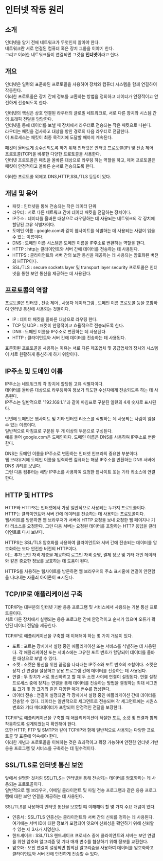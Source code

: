 # 인터넷 작동 원리


## 소개
인터넷을 알기 전에 네트워크가 무엇인지 알아야 한다.   
네트워크란 서로 연결된 컴퓨터 혹은 장치 그룹을 이야기 한다.    
그리고 이러한 네트워크들이 연결되면 그것을 **인터넷**이라고 한다.

## 개요
인터넷은 일련의 표준화된 프로토콜을 사용하여 장치와 컴퓨터 시스템을 함께 연결하여 작동한다.   
이러한 프로토콜은 장치 간에 정보를 교환하는 방법을 정의하고 데이터가 안정적이고 안전하게 전송되도록 한다.

인터넷의 핵심은 상호 연결된 라우터의 글로벌 네트워크로, 서로 다른 장치와 시스템 간의 트래픽 전달을 담당한다.    
인터넷을 통해 데이터를 보낼 때 장치에서 라우터로 전송되는 작은 패킷으로 나뉜다.   
라우터는 패킷을 검사하고 대상을 향한 경로의 다음 라우터로 전달한다.    
이 프로세스는 패킷이 최종 목적지에 도달할 때까지 계속된다.

패킷이 올바르게 송수신되도록 하기 위해 인터넷은 인터넷 프로토콜(IP) 및 전송 제어 프로토콜(TCP)을 비롯한 다양한 프로토콜을 사용한다.    
인터넷 프로토콜은 패킷을 올바른 대상으로 라우팅 하는 역할을 하고, 제어 프로토콜은 패킷이 안정적이고 올바른 순서로 전송되도록 한다.

이러한 프로토콜 외에고 DNS,HTTP,SSL/TLS 등등이 있다.

## 개념 및 용어
- 패킷 : 인터넷을 통해 전송되는 작은 데이터 단위
- 라우터 : 서로 다른 네트워크 간에 데이터 패킷을 전달하는 장치이다.
- IP주소 : 데이터를 올바른 대상으로 라우팅하는 데 사용되는 네트워크의 각 장치에 할당된 고유 식별자이다.
- 도메인 이름 : google.com과 같이 웹사이트를 식별하는 데 사용되는 사람이 읽을 수 있는 이름이다.
- DNS : 도메인 이름 시스템은 도메인 이름을 IP주소로 변환하는 역할을 한다.
- HTTP : http는 클라이언트와 서버 간에 데이터를 전송하는 데 사용된다.
- HTTPS : 클라이언트와 서버 간의 보안 통신을 제공하는 데 사용되는 암호화된 버전의 HTTP이다.
- SSL/TLS : secure sockets layer 및 transport layer security 프로토콜은 인터넷을 통한 보안 통신을 제공하는 데 사용된다.

## 프로토콜의 역할
프로토콜은 인터넷 , 전송 제어 , 사용자 데이터그램 , 도메인 이름 프로토콜 등을 포함하여 인터넷 통신에 사용되는 것들이다.
- IP : 데이터 패킷을 올바른 대상으로 라우팅 한다.
- TCP 및 UDP : 패킷이 안정적이고 효율적으로 전송되도록 한다.
- DNS : 도메인 이름을 IP주소로 변환하는 데 사용된다.
- HTTP : 클라이언트와 서버 간에 데이터를 전송하는 데 사용된다.

표준화된 프로토콜을 사용하는 이유는 서로 다른 제조업체 및 공급업체의 장치와 시스템이 서로 원활하게 통신하게 하기 위함이다.

## IP주소 및 도메인 이름
IP주소는 네트워크의 각 장치에 할당된 고유 식별자이다.   
데이터를 올바른 대상으로 라우팅하여 정보가 의도한 수신자에게 전송되도록 하는 데 사용된다.    
IP주소는 일반적으로 "192.169.1.1"과 같이 마침표로 구분된 일련의 4개 숫자로 표시된다.

반면에 도메인은 웹사이트 및 기타 인터넷 리소스를 식별하는 데 사용되는 사람이 읽을 수 있는 이름이다.   
일반적으로 마침표로 구분된 두 개 이상의 부분으로 구성된다.   
예를 들어 google.com은 도메인이다. 도메인 이름은 DNS를 사용하여 IP주소로 변환한다.

DNS는 도메인 이름을 IP주소로 변환하는 인터넷 인프라의 중요한 부분이다.    
웹 브라우저에 도메인 이름을 입력하면 컴퓨터는 해당 IP주소를 반환하는 DNS 서버에 DNS 쿼리를 보낸다.    
그런 다음 컴퓨터는 해당 IP주소를 사용하여 요청한 웹사이트 또는 기타 리소스에 연결한다.

## HTTP 및 HTTPS
HTTP와 HTTPS는 인터넷에서 가장 일반적으로 사용되는 두가지 프로토콜이다.    
HTTP는 클라이언트와 서버 간에 데이터를 전송하는 데 사용되는 프로토콜이다.   
웹사이트를 방문하면 웹 브라우저가 서버에 HTTP 요청을 보내 요청한 웹 페이지나 기타 리소스를 요청한다.
그런 다음 서버는 요청된 데이터를 포함하는 HTTP 응답을 클라이언트로 다시 보낸다.

HTTPS는 SSL/TLS 암호화를 사용하여 클라이언트와 서버 간에 전송되는 데이터를 암호화하는 보다 안전한 버전의 HTTP이다.    
이는 추가 보안 자격 계층을 제공하여 로그인 자격 증명, 결제 정보 및 기타 개인 데이터와 같은 중요한 정보를 보호하는 데 도움이 된다.

HTTPS를 사용하는 웹사이트를 방문하면 웹 브라우저의 주소 표시줄에 연결이 안전함을 나타내는 자물쇠 아이콘이 표시된다.

## TCP/IP로 애플리케이션 구축
TCP/IP는 대부분의 인터넷 기반 응용 프로그램 및 서비스에서 사용되는 기본 통신 프로토콜이다.    
서로 다른 장치에서 실행되는 응용 프로그램 간에 안정적이고 순서가 있으며 오류가 확인된 데이터 전달을 제공한다.

TCP/IP로 애플리케이션을 구축할 때 이해해야 하는 몇 가지 개념이 있다.
- 포트 : 포트는 장치에서 실행 중인 애플리케이션 또는 서비스를 식별하는 데 사용된다.   각 애플리케이션 또는 서비스에는 고유한 포트 번호가 할당되어 데이터를 올바른 대상으로 보낼 수 있다.
- 소켓 : 소켓은 통신을 위한 끝점을 나타내는 IP주소와 포트 번호의 조합이다.   소켓은 장치 간 연결을 설정하고 응용 프로그램 간에 데이터를 전송하는 데 사용된다.
- 연결 : 두 장치가 서로 통신하려고 할 떄 두 소켓 사이에 연결이 설정된다.    연결 설정 프로세스 중에 장치는 연결을 통해 데이터를 전송하는 방법을 결정하는 최대 세그먼트 크기 및 창 크기와 같은 다양한 매개 변수를 협상한다.
- 데이터 전송 : 연결이 설정되면 각 장치에서 실행 중인 애플리케이션 간에 데이터를 전송할 수 있다.   데이터는 일반적으로 세그먼트로 전송되며 각 세그먼트에는 시퀀스 번호와 기타 메타데이터가 포함되어 안정적인 전달을 보장한다.

TCP/IP로 애플리케이션을 구축할 떄 애플리케이션이 적절한 포트, 소켓 및 연결과 함께 작동하도록 설계되었는지 확인해야 한다.    
또한 HTTP, FTP 및 SMTP와 같이 TCP/IP와 함꼐 일반적으로 사용되는 다양한 프로토콜 및 표준에 익숙해야 한다.   
이러한 개념과 프로토콜을 이해하는 것은 효과적이고 확장 가능하며 안전한 인터넷 기반 응용 프로그램 및 서비스를 구축하는 데 필수적이다.

## SSL/TLS로 인터넷 통신 보안
앞에서 설명한 것처럼 SSL/TLS는 인터넷을 통해 전송되는 데이터를 암호화하는 데 사용되는 프로토콜이다.   
일반적으로 웹 브라우저, 이메일 클라이언트 및 파일 전송 프로그램과 같은 응용 프로그램에 대한 보안 연결을 제공하는 데 사용된다.

SSL/TLS를 사용하여 인터넷 통신을 보호할 떄 이해해야 할 몇 가지 주요 개념이 있다.
- 인증서 : SSL/TLS 인증선는 클라이언트와 서버 간의 신뢰를 정하는 데 사용된다.   여기에는 서버 ID에 대한 정보가 포함되어 잇으며 신뢰성을 확인하기 위해 신뢰할 수 있는 제 3자가 서명한다.
- 핸드셰이크 : SSL/TLS 핸드셰이크 프로세스 중에 클라이언트와 서버는 보안 연결을 위한 암호화 알고리즘 및 기타 매개 변수를 협상하기 위해 정보를 교환한다.
- 암호화 : 보안 연결이 설정되면 합의된 알고리즘을 사용하여 데이터를 암호화하고 클라이언트와 서버 간에 안전하게 전송할 수 있다.
